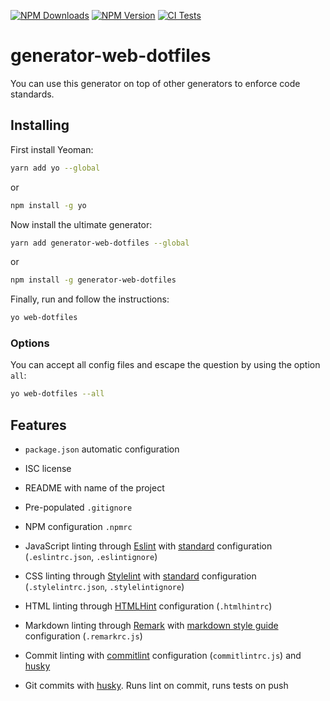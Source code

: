[![NPM Downloads](https://img.shields.io/npm/dt/generator-web-dotfiles?logo=npm&style=flat-square)](https://www.npmjs.com/package/generator-web-dotfiles)
[![NPM Version](https://img.shields.io/npm/v/generator-web-dotfiles?logo=npm&style=flat-square)](https://www.npmjs.com/package/generator-web-dotfiles)
[![CI Tests](https://img.shields.io/github/workflow/status/marcol/generator-web-dotfiles/CI?logo=github&style=flat-square)](https://github.com/marcol/generator-web-dotfiles)

# generator-web-dotfiles
You can use this generator on top of other generators to enforce code standards.

## Installing
First install Yeoman:
```bash
yarn add yo --global
```
or
```bash
npm install -g yo
```

Now install the ultimate generator:
```bash
yarn add generator-web-dotfiles --global
```
or
```bash
npm install -g generator-web-dotfiles
```

Finally, run and follow the instructions:
```bash
yo web-dotfiles
```

### Options
You can accept all config files and escape the question by using the option
`all`:
```bash
yo web-dotfiles --all
```

## Features
-   `package.json` automatic configuration

-   ISC license

-   README with name of the project

-   Pre-populated `.gitignore`

-   NPM configuration `.npmrc`

-   JavaScript linting through [Eslint](https://eslint.org/)
with [standard](https://standardjs.com/) configuration
(`.eslintrc.json`, `.eslintignore`)

-   CSS linting through [Stylelint](https://github.com/stylelint/stylelint)
with [standard](https://github.com/stylelint/stylelint-config-standard)
configuration (`.stylelintrc.json`, `.stylelintignore`)

-   HTML linting through
[HTMLHint](https://github.com/htmlhint/HTMLHint) configuration (`.htmlhintrc`)

-   Markdown linting through
[Remark](https://github.com/remarkjs/remark-lint) with
[markdown style guide](https://github.com/remarkjs/remark-lint/tree/master/packages/remark-preset-lint-markdown-style-guide)
configuration (`.remarkrc.js`)

-   Commit linting with [commitlint](https://commitlint.js.org/#/guides-local-setup)
configuration (`commitlintrc.js`) and [husky](https://github.com/typicode/husky)

-   Git commits with [husky](https://github.com/typicode/husky). Runs lint on
commit, runs tests on push
